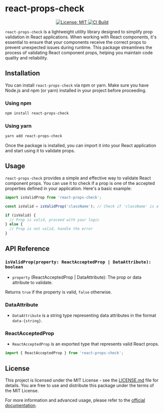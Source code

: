 # react-props-check

<p align="center">
  <a href="https://github.com/tonyghiani/mnt/blob/master/LICENSE" target="_blank">
    <img alt="License: MIT" src="https://img.shields.io/badge/License-MIT-blue.svg?style=for-the-badge" />
  </a>
  <a href="#" target="_blank">
    <img alt="CI Build" src="https://img.shields.io/github/actions/workflow/status/tonyghiani/mnt/release.yml?style=for-the-badge&logo=github" />
  </a>
</p>

`react-props-check` is a lightweight utility library designed to simplify prop validation in React applications. When working with React components, it's essential to ensure that your components receive the correct props to prevent unexpected issues during runtime. This package streamlines the process of validating React component props, helping you maintain code quality and reliability.

## Installation

You can install `react-props-check` via npm or yarn. Make sure you have Node.js and npm (or yarn) installed in your project before proceeding.

### Using npm

```bash
npm install react-props-check
```

### Using yarn

```bash
yarn add react-props-check
```

Once the package is installed, you can import it into your React application and start using it to validate props.

## Usage

`react-props-check` provides a simple and effective way to validate React component props. You can use it to check if a prop is one of the accepted properties defined in your application. Here's a basic example:

```javascript
import isValidProp from 'react-props-check';

const isValid = isValidProp('className'); // Check if 'className' is a valid React prop

if (isValid) {
  // Prop is valid, proceed with your logic
} else {
  // Prop is not valid, handle the error
}
```

## API Reference

### `isValidProp(property: ReactAcceptedProp | DataAttribute): boolean`

- `property` (ReactAcceptedProp | DataAttribute): The prop or data attribute to validate.

Returns `true` if the property is valid, `false` otherwise.

### DataAttribute

- `DataAttribute` is a string type representing data attributes in the format `data-{string}`.

### ReactAcceptedProp

- `ReactAcceptedProp` is an exported type that represents valid React props.

```javascript
import { ReactAcceptedProp } from 'react-props-check';
```

## License

This project is licensed under the MIT License - see the [LICENSE.md](LICENSE.md) file for details. You are free to use and distribute this package under the terms of the MIT License.

For more information and advanced usage, please refer to the [official documentation](https://github.com/tonyghiani/react-props-check).
